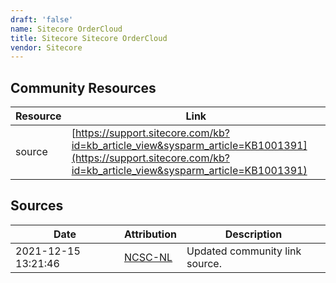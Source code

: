 ```yaml
---
draft: 'false'
name: Sitecore OrderCloud
title: Sitecore Sitecore OrderCloud
vendor: Sitecore
---
```



## Community Resources
| Resource | Link |
| --- | --- |
| source | [https://support.sitecore.com/kb?id=kb_article_view&sysparm_article=KB1001391](https://support.sitecore.com/kb?id=kb_article_view&sysparm_article=KB1001391) |


## Sources
| Date | Attribution | Description |
| --- | --- | --- |
| 2021-12-15 13:21:46 | [NCSC-NL](https://github.com/NCSC-NL/log4shell/blob/main/software/README.md) | Updated community link source.  |
